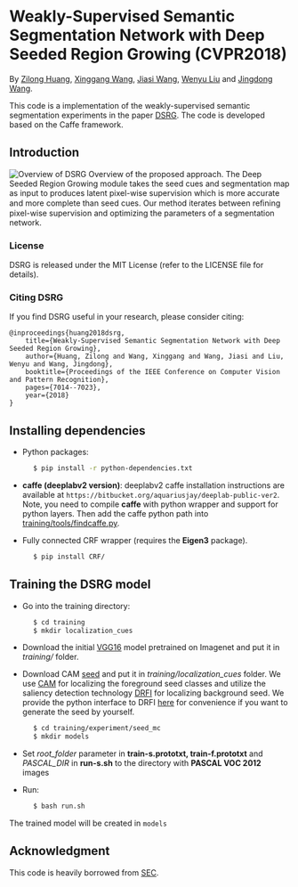 # Weakly-Supervised Semantic Segmentation Network with Deep Seeded Region Growing (CVPR2018)
By [Zilong Huang](http://speedinghzl.github.io), [Xinggang Wang](http://mclab.eic.hust.edu.cn/~xwang/index.htm), [Jiasi Wang](https://github.com/JiasiWang), [Wenyu Liu](http://mclab.eic.hust.edu.cn/MCWebDisplay/PersonDetails.aspx?Name=Wenyu%20Liu) and [Jingdong Wang](https://jingdongwang2017.github.io/).

This code is a implementation of the weakly-supervised semantic segmentation experiments in the paper [DSRG](http://openaccess.thecvf.com/content_cvpr_2018/papers/Huang_Weakly-Supervised_Semantic_Segmentation_CVPR_2018_paper.pdf). The code is developed based on the Caffe framework.

## Introduction
![Overview of DSRG](https://user-images.githubusercontent.com/4509744/50546511-5bb19f00-0bee-11e9-85de-4660369dbb59.png)
Overview of the proposed approach. The Deep Seeded Region Growing module takes the seed cues and segmentation map as input to produces latent pixel-wise supervision which is more accurate and more complete than seed cues. Our method iterates between reﬁning pixel-wise supervision and optimizing the parameters of a segmentation network.


### License

DSRG is released under the MIT License (refer to the LICENSE file for details).

### Citing DSRG

If you find DSRG useful in your research, please consider citing:

    @inproceedings{huang2018dsrg,
        title={Weakly-Supervised Semantic Segmentation Network with Deep Seeded Region Growing},
        author={Huang, Zilong and Wang, Xinggang and Wang, Jiasi and Liu, Wenyu and Wang, Jingdong},
        booktitle={Proceedings of the IEEE Conference on Computer Vision and Pattern Recognition},
        pages={7014--7023},
        year={2018}
    }
    
## Installing dependencies

* Python packages:
```bash
      $ pip install -r python-dependencies.txt
```
* **caffe (deeplabv2 version)**: deeplabv2 caffe installation instructions are available at `https://bitbucket.org/aquariusjay/deeplab-public-ver2`. Note, you need to compile **caffe** with python wrapper and support for python layers. Then add the caffe python path into [training/tools/findcaffe.py](https://github.com/speedinghzl/DSRG/blob/master/training/tools/findcaffe.py#L21).

* Fully connected CRF wrapper (requires the **Eigen3** package).
```bash
      $ pip install CRF/
```

## Training the DSRG model

* Go into the training directory: 

```bash
      $ cd training
      $ mkdir localization_cues
```

* Download the initial [VGG16](https://drive.google.com/open?id=1nq49w4os6BZ1JcrM4xqZKZh1wR3-32wi) model pretrained on Imagenet and put it in *training/* folder.

* Download CAM [seed](https://drive.google.com/open?id=1cHyhjul9srPlwcl4xqrYR9MwzhFGwKXU) and put it in *training/localization_cues* folder. We use [CAM](http://cnnlocalization.csail.mit.edu/) for localizing the foreground seed classes and utilize the saliency detection technology [DRFI](http://supermoe.cs.umass.edu/~hzjiang/drfi/) for localizing background seed. We provide the python interface to DRFI [here](https://github.com/speedinghzl/drfi_cpp) for convenience if you want to generate the seed by yourself.

```bash
      $ cd training/experiment/seed_mc
      $ mkdir models
```
* Set *root_folder* parameter in **train-s.prototxt, train-f.prototxt** and *PASCAL_DIR*  in **run-s.sh** to the directory with **PASCAL VOC 2012** images

* Run:

```bash
      $ bash run.sh
```
   The trained model will be created in `models`
   
   
## Acknowledgment
This code is heavily borrowed from [SEC](https://github.com/kolesman/SEC).
